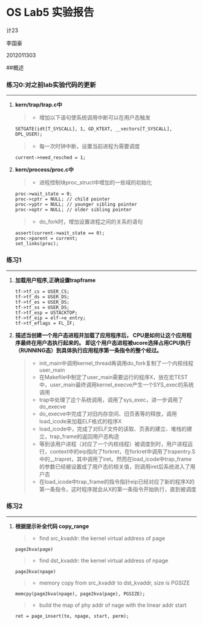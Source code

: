 # OS Lab5 实验报告

计23

李国豪

2012011303

##概述

### 练习0:对之前lab实验代码的更新
---

1.  <b>kern/trap/trap.c中</b>

    > * 增加以下语句使系统调用中断可以在用户态触发
    ```
    SETGATE(idt[T_SYSCALL], 1, GD_KTEXT, __vectors[T_SYSCALL], DPL_USER);
    ```
    > * 每一次时钟中断，设置当前进程为需要调度
    ```
    current->need_resched = 1;
    ```

2.  <b>kern/process/proc.c中</b>

    > * 进程控制块proc_struct中增加的一些域的初始化
    ```
    proc->wait_state = 0;
    proc->cptr = NULL; // child pointer
    proc->yptr = NULL; // younger sibling pointer
    proc->optr = NULL; // older sibling pointer
    ```
    > * do_fork时，增加设置进程之间的关系的语句
    ```
    assert(current->wait_state == 0);
    proc->parent = current;
    set_links(proc);
    ```

### 练习1
---

1. <b>加载用户程序,正确设置trapframe</b>

    ```   
    tf->tf_cs = USER_CS;
    tf->tf_ds = USER_DS;
    tf->tf_es = USER_DS;
    tf->tf_ss = USER_DS;
    tf->tf_esp = USTACKTOP;
    tf->tf_eip = elf->e_entry;
    tf->tf_eflags = FL_IF;
    ```

2. <b>描述当创建一个用户态进程并加载了应用程序后， CPU是如何让这个应用程序最终在用户态执行起来的。 即这个用户态进程被ucore选择占用CPU执行（RUNNING态）到具体执行应用程序第一条指令的整个经过。</b>

	> * init_main中调用kernel_thread再调用do_fork复制了一个内核线程user_main
	> * 在Makefile中制定了user_main需要运行的程序X，放在宏TEST中，user_main最终调用kernel_execve产生一个SYS_exec的系统调用
	> * trap中处理了这个系统调用，调用了sys_exec，进一步调用了do_execve
	> * do_execve中完成了对旧内存空间、旧页表等的释放，调用load_icode来加载ELF格式的程序X
	> * load_icode中，完成了对ELF文件的读取、页表的建立、堆栈的建立，trap_frame的返回用户态构造
	> * 等到该用户进程（对应了一个内核线程）被调度到时，用户进程运行，context中的eip指向了forkret，在forkret中调用了trapentry.S中的__trapret，其中调用了iret。然而在load_icode中trap_frame的参数已经被设置成了用户态的相关值，则调用iret后系统进入了用户态
	> * 在load_icode中trap_frame的指令指针eip已经对应了新的程序X的第一条指令，这时程序就会从X的第一条指令开始执行，直到被调度

### 练习2
---

1. <b>根据提示补全代码 copy_range</b>

   > * find src_kvaddr: the kernel virtual address of page
   ```
   page2kva(page)
   ```
   > * find dst_kvaddr: the kernel virtual address of npage
   ```
   page2kva(npage)
   ```
   > * memory copy from src_kvaddr to dst_kvaddr, size is PGSIZE
   ```
   memcpy(page2kva(npage), page2kva(page), PGSIZE);
   ```
   > * build the map of phy addr of  nage with the linear addr start
   ```
   ret = page_insert(to, npage, start, perm);
   ```
